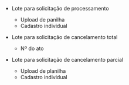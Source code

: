 
- Lote para solicitação de processamento
  - Upload de panilha
  - Cadastro individual

- Lote para solicitação de cancelamento total
  - Nº do ato

- Lote para solicitação de cancelamento parcial
  - Upload de planilha
  - Cadastro individual 